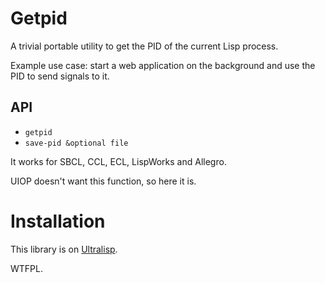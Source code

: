 
# Getpid

A trivial portable utility to get the PID of the current Lisp process.

Example use case: start a web application on the background and use
the PID to send signals to it.

## API

- `getpid`
- `save-pid &optional file`

It works for SBCL, CCL, ECL, LispWorks and Allegro.

UIOP doesn't want this function, so here it is.

# Installation

This library is on [Ultralisp](https://ultralisp.org/github).

WTFPL.